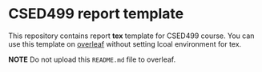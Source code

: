 # CSED499 report template

This repository contains report **tex** template for CSED499 course.
You can use this template on [overleaf](https://www.overleaf.com/) without setting lcoal environment for tex.


**NOTE** Do not upload this `README.md` file to overleaf.

